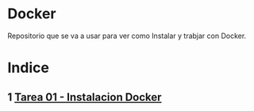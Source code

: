 # Docker   
Repositorio que se va a usar para ver como Instalar y trabjar con Docker.

# Indice
## 1 [Tarea 01 - Instalacion Docker](instalacion_docker/instalacion_docker.md)

